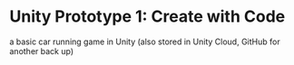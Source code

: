 # Unity Prototype 1: Create with Code

a basic car running game in Unity (also stored in Unity Cloud, GitHub for another back up)